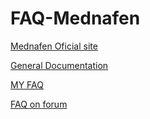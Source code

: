 # FAQ-Mednafen
[Mednafen Oficial site](https://mednafen.github.io "Mednafen on github")

[General Documentation](https://mednafen.github.io/documentation/ "Documentation")

[MY FAQ](https://github.com/PakLomak/FAQ-Mednafen/blob/main/FAQ_Mednafen.png "My png")

[FAQ on forum](https://forum.fobby.net/index.php?t=thread&frm_id=6& "FAQ eng")
